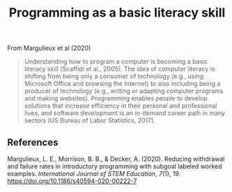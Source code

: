 ﻿---
backlinks:
- title: Digital Weaver
  url: /memex/sense/computing/digital-weaver.html
title: Programming as a basic literacy skill
---
From Margulieux et al (2020)

> Understanding how to program a computer is becoming a basic literacy skill (Scaffidi et al., 2005). The idea of computer literacy is shifting from being only a consumer of technology (e.g., using Microsoft Office and browsing the Internet) to also including being a producer of technology (e.g., writing or adapting computer programs and making websites). Programming enables people to develop solutions that increase efficiency in their personal and professional lives, and software development is an in-demand career path in many sectors (US Bureau of Labor Statistics, 2017). 

## References

Margulieux, L. E., Morrison, B. B., & Decker, A. (2020). Reducing withdrawal and failure rates in introductory programming with subgoal labeled worked examples. *International Journal of STEM Education*, *7*(1), 19. <https://doi.org/10.1186/s40594-020-00222-7>